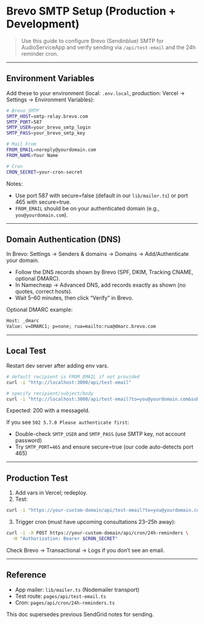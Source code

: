 # Brevo SMTP Setup (Production + Development)

> Use this guide to configure Brevo (Sendinblue) SMTP for AudioServiceApp and verify sending via `/api/test-email` and the 24h reminder cron.

---

## Environment Variables

Add these to your environment (local: `.env.local`, production: Vercel → Settings → Environment Variables):

```bash
# Brevo SMTP
SMTP_HOST=smtp-relay.brevo.com
SMTP_PORT=587
SMTP_USER=your_brevo_smtp_login
SMTP_PASS=your_brevo_smtp_key

# Mail From
FROM_EMAIL=noreply@yourdomain.com
FROM_NAME=Your Name

# Cron
CRON_SECRET=your-cron-secret
```

Notes:
- Use port 587 with secure=false (default in our `lib/mailer.ts`) or port 465 with secure=true.
- `FROM_EMAIL` should be on your authenticated domain (e.g., `you@yourdomain.com`).

---

## Domain Authentication (DNS)

In Brevo: Settings → Senders & domains → Domains → Add/Authenticate your domain.
- Follow the DNS records shown by Brevo (SPF, DKIM, Tracking CNAME, optional DMARC).
- In Namecheap → Advanced DNS, add records exactly as shown (no quotes, correct hosts).
- Wait 5–60 minutes, then click “Verify” in Brevo.

Optional DMARC example:
```txt
Host: _dmarc
Value: v=DMARC1; p=none; rua=mailto:rua@dmarc.brevo.com
```

---

## Local Test

Restart dev server after adding env vars.

```bash
# default recipient is FROM_EMAIL if not provided
curl -i "http://localhost:3000/api/test-email"

# specify recipient/subject/body
curl -i "http://localhost:3000/api/test-email?to=you@yourdomain.com&subject=Brevo%20Test&text=Hello"
```

Expected: 200 with a messageId.

If you see `502 5.7.0 Please authenticate first`:
- Double-check `SMTP_USER` and `SMTP_PASS` (use SMTP key, not account password)
- Try `SMTP_PORT=465` and ensure secure=true (our code auto-detects port 465)

---

## Production Test

1) Add vars in Vercel; redeploy.
2) Test:
```bash
curl -i "https://your-custom-domain/api/test-email?to=you@yourdomain.com&subject=Brevo%20Prod%20Test&text=Hello"
```
3) Trigger cron (must have upcoming consultations 23–25h away):
```bash
curl -i -X POST https://your-custom-domain/api/cron/24h-reminders \
  -H "Authorization: Bearer $CRON_SECRET"
```

Check Brevo → Transactional → Logs if you don’t see an email.

---

## Reference

- App mailer: `lib/mailer.ts` (Nodemailer transport)
- Test route: `pages/api/test-email.ts`
- Cron: `pages/api/cron/24h-reminders.ts`

This doc supersedes previous SendGrid notes for sending.

